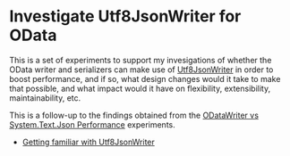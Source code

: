 # Investigate Utf8JsonWriter for OData

This is a set of experiments to support my invesigations of whether the OData writer and serializers can make use of [Utf8JsonWriter](https://docs.microsoft.com/en-us/dotnet/api/system.text.json.utf8jsonwriter) in order to boost performance, and if so, what design changes would it take to make that possible, and what impact would it have on flexibility, extensibility, maintainability, etc.

This is a follow-up to the findings obtained from the [ODataWriter vs System.Text.Json Performance](../ODataWriterVsSystemTextJson/) experiments.

- [Getting familiar with Utf8JsonWriter](./Utf8JsonWriterSamples/)